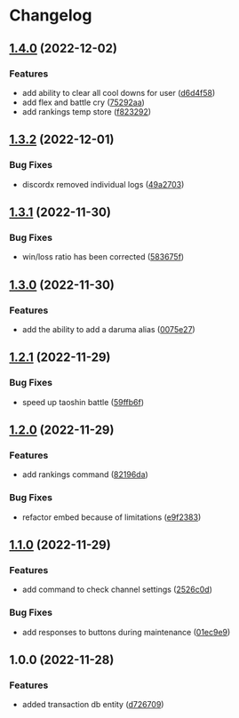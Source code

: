 # Changelog

## [1.4.0](https://github.com/ShoGinn/Daruma-Games/compare/v1.3.2...v1.4.0) (2022-12-02)


### Features

* add ability to clear all cool downs for user ([d6d4f58](https://github.com/ShoGinn/Daruma-Games/commit/d6d4f58ed5d3b513d0b45a3fa8c9ceedfca2639f))
* add flex and battle cry ([75292aa](https://github.com/ShoGinn/Daruma-Games/commit/75292aa4bd9689d57214d6a578515a1dacc2073a))
* add rankings temp store ([f823292](https://github.com/ShoGinn/Daruma-Games/commit/f82329298cc1e4152b1879476452ce22fb76c27a))

## [1.3.2](https://github.com/ShoGinn/Daruma-Games/compare/v1.3.1...v1.3.2) (2022-12-01)


### Bug Fixes

* discordx removed individual logs ([49a2703](https://github.com/ShoGinn/Daruma-Games/commit/49a27038ff6693cebdb992f5550efe4eee202d49))

## [1.3.1](https://github.com/ShoGinn/Daruma-Games/compare/v1.3.0...v1.3.1) (2022-11-30)


### Bug Fixes

* win/loss ratio has been corrected ([583675f](https://github.com/ShoGinn/Daruma-Games/commit/583675fc8369e19d20472e074f208af0f5772ca3))

## [1.3.0](https://github.com/ShoGinn/Daruma-Games/compare/v1.2.1...v1.3.0) (2022-11-30)


### Features

* add the ability to add a daruma alias ([0075e27](https://github.com/ShoGinn/Daruma-Games/commit/0075e27ffe9f530fbf3c6851ef24db25ca5273af))

## [1.2.1](https://github.com/ShoGinn/Daruma-Games/compare/v1.2.0...v1.2.1) (2022-11-29)


### Bug Fixes

* speed up taoshin battle ([59ffb6f](https://github.com/ShoGinn/Daruma-Games/commit/59ffb6f89ad8682eb88bdcf56e16257879858e91))

## [1.2.0](https://github.com/ShoGinn/Daruma-Games/compare/v1.1.0...v1.2.0) (2022-11-29)


### Features

* add rankings command ([82196da](https://github.com/ShoGinn/Daruma-Games/commit/82196dac782d809c921f7ad73a4259e83b71e766))


### Bug Fixes

* refactor embed because of limitations ([e9f2383](https://github.com/ShoGinn/Daruma-Games/commit/e9f23838a7399fa84ab5b274c4cc376a083ced06))

## [1.1.0](https://github.com/ShoGinn/Daruma-Games/compare/v1.0.0...v1.1.0) (2022-11-29)


### Features

* add command to check channel settings ([2526c0d](https://github.com/ShoGinn/Daruma-Games/commit/2526c0ddc158c84d1834ff56122b1cd82e097499))


### Bug Fixes

* add responses to buttons during maintenance ([01ec9e9](https://github.com/ShoGinn/Daruma-Games/commit/01ec9e99cc741b2fe4551dcf086cedc5e81682a4))

## 1.0.0 (2022-11-28)


### Features

* added transaction db entity ([d726709](https://github.com/ShoGinn/Daruma-Games/commit/d7267097636c3dfef565b40fae8ca7fada8b1766))
